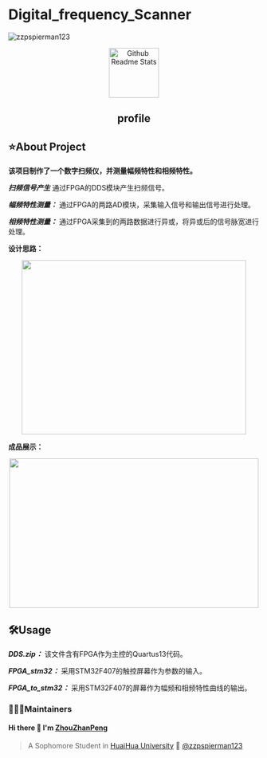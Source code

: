 # Digital_frequency_Scanner
<img src="https://komarev.com/ghpvc/?username=zzpspierman123" alt="zzpspierman123" />
<p align="center">
 <img width="100px" src="https://res.cloudinary.com/anuraghazra/image/upload/v1594908242/logo_ccswme.svg" align="center" alt="Github Readme Stats" />
 <h2 align="center">profile</h2>
</p>

## ⭐️About Project

**该项目制作了一个数字扫频仪，并测量幅频特性和相频特性。** 
<div>
 
***扫频信号产生*** 通过FPGA的DDS模块产生扫频信号。
<div>

***幅频特性测量：*** 通过FPGA的两路AD模块，采集输入信号和输出信号进行处理。
<div>

***相频特性测量：*** 通过FPGA采集到的两路数据进行异或，将异或后的信号脉宽进行处理。
<div>

 
**设计思路：** 

<div align=center><img width="450" height="350" src="https://github.com/zzpspierman123/Digital_frequency_Scanner/assets/104633510/1a9eaf0d-c33f-407b-a16c-fb55e0d613fb"/></div>

**成品展示：** 

<div align=center><img width="500" height="300" src="https://github.com/zzpspierman123/Digital_frequency_Scanner/assets/104633510/4d132d7b-e3b5-4a7a-b8d1-481bc23a9de9"/></div>

## 🛠Usage
***DDS.zip：*** 该文件含有FPGA作为主控的Quartus13代码。
<div>

***FPGA_stm32：*** 采用STM32F407的触控屏幕作为参数的输入。
<div>

***FPGA_to_stm32：*** 采用STM32F407的屏幕作为幅频和相频特性曲线的输出。
<div>
 
### 👨🏻‍💻Maintainers
####     Hi there 👋 I'm [ZhouZhanPeng](https://github.com/zzpspierman123)
> A Sophomore Student in [HuaiHua University](http://www.hhtc.edu.cn/?affichelist-2)
> 🌱 [@zzpspierman123](https://github.com/zzpspierman123)
